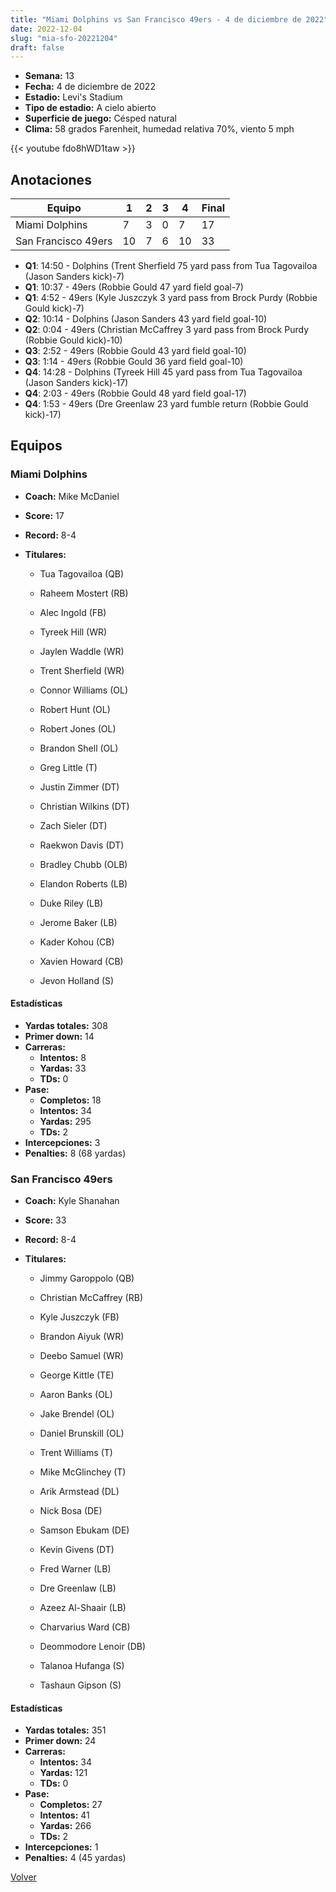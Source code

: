 ```yaml
---
title: "Miami Dolphins vs San Francisco 49ers - 4 de diciembre de 2022"
date: 2022-12-04
slug: "mia-sfo-20221204"
draft: false
---
```


- **Semana:** 13
- **Fecha:** 4 de diciembre de 2022
- **Estadio:** Levi's Stadium
- **Tipo de estadio:** A cielo abierto
- **Superficie de juego:** Césped natural
- **Clima:** 58 grados Farenheit, humedad relativa 70%, viento 5 mph


{{< youtube fdo8hWD1taw >}}


## Anotaciones
| Equipo | 1 | 2 | 3 | 4 | Final |
|--------|---|---|---|---|-------|
| Miami Dolphins  | 7 | 3 | 0 | 7  | 17 |
| San Francisco 49ers  | 10 | 7 | 6 | 10  | 33 |
- **Q1**: 14:50 - Dolphins (Trent Sherfield 75 yard pass from Tua Tagovailoa (Jason Sanders kick)-7)
- **Q1**: 10:37 - 49ers (Robbie Gould 47 yard field goal-7)
- **Q1**: 4:52 - 49ers (Kyle Juszczyk 3 yard pass from Brock Purdy (Robbie Gould kick)-7)
- **Q2**: 10:14 - Dolphins (Jason Sanders 43 yard field goal-10)
- **Q2**: 0:04 - 49ers (Christian McCaffrey 3 yard pass from Brock Purdy (Robbie Gould kick)-10)
- **Q3**: 2:52 - 49ers (Robbie Gould 43 yard field goal-10)
- **Q3**: 1:14 - 49ers (Robbie Gould 36 yard field goal-10)
- **Q4**: 14:28 - Dolphins (Tyreek Hill 45 yard pass from Tua Tagovailoa (Jason Sanders kick)-17)
- **Q4**: 2:03 - 49ers (Robbie Gould 48 yard field goal-17)
- **Q4**: 1:53 - 49ers (Dre Greenlaw 23 yard fumble return (Robbie Gould kick)-17)


## Equipos


### Miami Dolphins
* **Coach:** Mike McDaniel
* **Score:** 17
* **Record:** 8-4
* **Titulares:** 

  * Tua Tagovailoa (QB) 

  * Raheem Mostert (RB) 

  * Alec Ingold (FB) 

  * Tyreek Hill (WR) 

  * Jaylen Waddle (WR) 

  * Trent Sherfield (WR) 

  * Connor Williams (OL) 

  * Robert Hunt (OL) 

  * Robert Jones (OL) 

  * Brandon Shell (OL) 

  * Greg Little (T) 

  * Justin Zimmer (DT) 

  * Christian Wilkins (DT) 

  * Zach Sieler (DT) 

  * Raekwon Davis (DT) 

  * Bradley Chubb (OLB) 

  * Elandon Roberts (LB) 

  * Duke Riley (LB) 

  * Jerome Baker (LB) 

  * Kader Kohou (CB) 

  * Xavien Howard (CB) 

  * Jevon Holland (S) 

#### Estadísticas
* **Yardas totales:** 308
* **Primer down:** 14
* **Carreras:**
  * **Intentos:** 8
  * **Yardas:** 33
  * **TDs:** 0
* **Pase:**
  * **Completos:** 18
  * **Intentos:** 34
  * **Yardas:** 295
  * **TDs:** 2
* **Intercepciones:** 3
* **Penalties:** 8 (68 yardas)

### San Francisco 49ers
* **Coach:** Kyle Shanahan
* **Score:** 33
* **Record:** 8-4
* **Titulares:** 

  * Jimmy Garoppolo (QB) 

  * Christian McCaffrey (RB) 

  * Kyle Juszczyk (FB) 

  * Brandon Aiyuk (WR) 

  * Deebo Samuel (WR) 

  * George Kittle (TE) 

  * Aaron Banks (OL) 

  * Jake Brendel (OL) 

  * Daniel Brunskill (OL) 

  * Trent Williams (T) 

  * Mike McGlinchey (T) 

  * Arik Armstead (DL) 

  * Nick Bosa (DE) 

  * Samson Ebukam (DE) 

  * Kevin Givens (DT) 

  * Fred Warner (LB) 

  * Dre Greenlaw (LB) 

  * Azeez Al-Shaair (LB) 

  * Charvarius Ward (CB) 

  * Deommodore Lenoir (DB) 

  * Talanoa Hufanga (S) 

  * Tashaun Gipson (S) 

#### Estadísticas
* **Yardas totales:** 351
* **Primer down:** 24
* **Carreras:**
  * **Intentos:** 34
  * **Yardas:** 121
  * **TDs:** 0
* **Pase:**
  * **Completos:** 27
  * **Intentos:** 41
  * **Yardas:** 266
  * **TDs:** 2
* **Intercepciones:** 1
* **Penalties:** 4 (45 yardas)


[Volver](/historia/2022)

